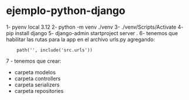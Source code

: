 # ejemplo-python-django

1- pyenv local 3.12
2- python -m venv ./venv
3- ./venv/Scripts/Activate
4- pip install django
5- django-admin startproject server .
6- tenemos que habilitar las rutas para la app en el archivo urls.py agregando:

```
    path('', include('src.urls'))
```
7 - tenemos que crear: 

- carpeta modelos
- carpeta controllers
- carpeta serializers
- carpeta repositories


